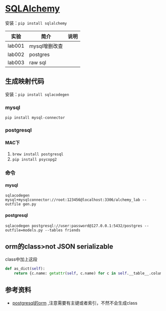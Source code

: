 # [SQLAlchemy](https://www.sqlalchemy.org/)
安装：`pip install sqlalchemy`

|实验|简介|说明|
|---|---|---|
|lab001|mysql增删改查| |
|lab002|postgres||
|lab003|raw sql| |


## 生成映射代码
安装：`pip install sqlacodegen`
### mysql
`pip install mysql-connector`
### postgresql
#### MAC下
 1. `brew install postgresql`
 2. `pip install psycopg2`

### 命令
#### mysql
`sqlacodegen mysql+mysqlconnector://root:123456@localhost:3306/alchemy_lab --outfile gen.py`
#### postgresql
`sqlacodegen postgresql://user:password@127.0.0.1:5432/postgres --outfile=models.py --tables friends`

## orm的class>not JSON serializable
class中加上这段
```python
def as_dict(self):
    return {c.name: getattr(self, c.name) for c in self.__table__.columns}
```

## 参考资料
 - [postgresql的orm](https://www.jb51.net/article/214878.htm)   ,注意需要有主键或者索引，不然不会生成class